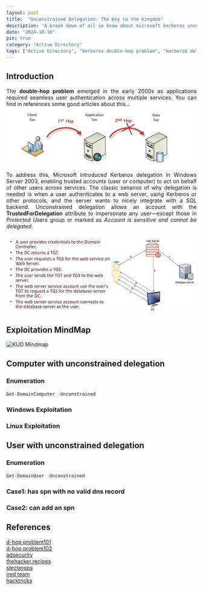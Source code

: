 ```yaml
---
layout: post
title:  "Unconstrained Delegation: The Key to the kingdom"
description: "A break down of all in know about microsoft kerberos uncontrained delegration, It is more a review than a discovery"
date: "2024-10-16"
pin: true
category: "Active Directory"
tags: ["Active Directory", "kerberos double-hop problem", "kerberos delegation", "Unconstrained"]
---
```


## Introduction
<p style="text-align: justify;">
The <b>double-hop problem</b> emerged in the early 2000s as applications required seamless user authentication across multiple services. You can find in references some good articles about this...</p>

![delegation](../assets/img/blog/delegation/dhop.png)
<p style="text-align: justify;">
To address this, Microsoft introduced Kerberos delegation in Windows Server 2003, enabling trusted accounts (user or computer) to act on behalf of other users across services. The classic senarios of why delegation is needed is when a user authenticates to a web server, using Kerberos or other protocols, and the server wants to nicely integrate with a SQL backend. Unconstrained delegation allows an account with the <b>TrustedForDelegation</b> attribute to impersonate any user—except those in <em>Protected Users</em> group or marked as <em>Account is sensitive and cannot be delegated</em>.
</p>

![delegation](../assets/img/blog/delegation/delegation1.png)

## Exploitation MindMap
![KUD Mindmap](https://www.thehacker.recipes/assets/KUD%20mindmap.DDYXGSWu.png)


## Computer with unconstrained delegation
### Enumeration
```powershell
Get-DomainComputer -Unconstrained
```
### Windows Exploitation


### Linux Exploitation



## User with unconstrained delegation
### Enumeration
```powershell
Get-DomainUser -Unconstrained
```

### Case1: has spn with no valid dns record

### Case2: can add an spn 

## References
[d-hop problem101](https://book.hacktricks.xyz/windows-hardening/active-directory-methodology/kerberos-double-hop-problem)<br>
[d-hop problem102](https://techcommunity.microsoft.com/blog/askds/understanding-kerberos-double-hop/395463)<br>
[adsecurity](https://adsecurity.org/?p=1667)<br>
[thehacker.recipes](https://www.thehacker.recipes/ad/movement/kerberos/delegations/unconstrained)<br>
[stecterops](https://posts.specterops.io/hunting-in-active-directory-unconstrained-delegation-forests-trusts-71f2b33688e1)<br>
[ired team](https://www.ired.team/offensive-security-experiments/active-directory-kerberos-abuse/domain-compromise-via-unrestricted-kerberos-delegation)<br>
[hacktricks](https://book.hacktricks.xyz/windows-hardening/active-directory-methodology/unconstrained-delegation)<br>